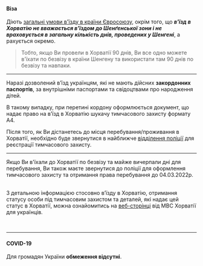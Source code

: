 #### Віза

Діють [загальні умови в'їзду в країни Євросоюзу](/article/73ed692655a69928f4fbd4601), окрім того, що ***в'їзд в Хорватію не вважається в'їздом до Шенґенської зони і не враховується в загальну кількість днів, проведених у Шенгені***, а рахується окремо. 

>Тобто, якщо Ви провели в Хорватії 90 днів, Ви все одно можете в'їхати по безвізу в країни Шенгену та використати там 90 днів по безвізу та навпаки.

***

Наразі дозволений в’їзд українцям, які не мають дійсних **закордонних паспортів**, за внутрішніми паспортами та свідоцтвами про народження дітей.

В такому випадку, при перетині кордону оформлюється документ, що надає право на в’їзд в Хорватію шукачу тимчасового захисту формату А4. 

Після того, як Ви дістанетесь до місця перебування/проживання в Хорватії, необхідно буде звернутися в найближче [відділення поліції](https://policija.gov.hr/policijske-uprave/104) для реєстрації тимчасового захисту.

***

<section>
Якщо Ви в'їхали до Хорватії по безвізу та майже вичерпали дні для перебування, Ви також маєте звернутися до поліції для оформлення тимчасового захисту та отримання права перебування до 04.03.2022р.
</section>

</br>

З детальною інформацією стосовно в’їзду в Хорватію, отримання статусу особи під тимчасовим захистом та деталей, які надає цей статус в Хорватії, можна ознайомитись на [веб-сторінці](https://hrvatskazaukrajinu.gov.hr/ua ) від МВС Хорватії для українців.

</br>

***


#### COVID-19

Для громадян України **обмеження відсутні**.